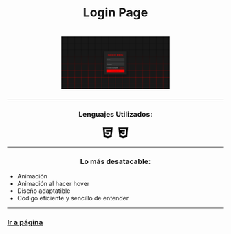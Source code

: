<div align="center">
  <h1>Login Page<h1>
    <a href="https://jordanportafoliodeevidencias.com/proyectospersonales/loginpage.html"><img src="https://github.com/JordanMedinaOrtiz/LoginPage/blob/main/LoginPage.png" width="50%"></a>
</div>

---
<div align="center">
  <h3>Lenguajes Utilizados:</h3>
  <img src="https://github.com/vorillaz/devicons/blob/master/!PNG/html5.png">
  <img src="https://github.com/vorillaz/devicons/blob/master/!PNG/css3.png">
</div>
    
---
<div>
  <h3 align="center">Lo más desatacable: </div>
  <ul>
    <li>Animación</li>
    <li>Animación al hacer hover</li>
    <li>Diseño adaptatible</li>
    <li>Codigo eficiente y sencillo de entender</li>
  </ul>
<div>
  
---
  
<div>
  <h3><a href="https://jordanportafoliodeevidencias.com/proyectospersonales/loginpage.html">Ir a página</a></h3>
</div>
